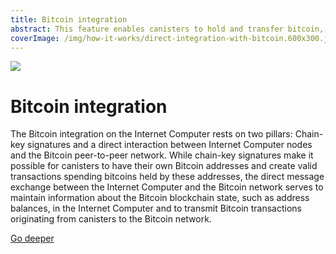 ```yaml
---
title: Bitcoin integration
abstract: This feature enables canisters to hold and transfer bitcoin, making it possible to build Bitcoin smart contracts.
coverImage: /img/how-it-works/direct-integration-with-bitcoin.600x300.jpg
---
```


![](/img/how-it-works/direct-integration-with-bitcoin.600x300.jpg)

# Bitcoin integration

The Bitcoin integration on the Internet Computer rests on two pillars: Chain-key signatures and a direct interaction between Internet Computer nodes and the Bitcoin peer-to-peer network.
While chain-key signatures make it possible for canisters to have their own Bitcoin addresses and create valid transactions spending bitcoins held by these addresses,
the direct message exchange between the Internet Computer and the Bitcoin network serves to maintain information about the Bitcoin blockchain state, such as address balances, in the Internet Computer
and to transmit Bitcoin transactions originating from canisters to the Bitcoin network.

[Go deeper](/how-it-works/bitcoin-integration/)
